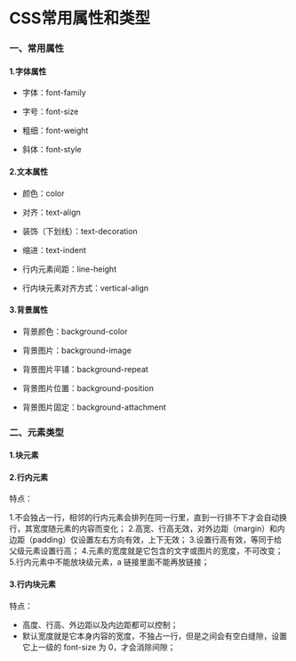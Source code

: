 # CSS常用属性和类型

### 一、常用属性

#### 1.字体属性

- 字体：font-family

- 字号：font-size

- 粗细：font-weight

- 斜体：font-style



#### 2.文本属性

- 颜色：color

- 对齐：text-align

- 装饰（下划线）：text-decoration

- 缩进：text-indent

- 行内元素间距：line-height

- 行内块元素对齐方式：vertical-align



#### 3.背景属性

- 背景颜色：background-color

- 背景图片：background-image

- 背景图片平铺：background-repeat

- 背景图片位置：background-position

- 背景图片固定：background-attachment


### 二、元素类型
#### 1.块元素

<!-- <address>、<caption>、<div>、<dl>、<dt>、<dd>、<form>、<h1>、<hr>、<li>、<ol>、<ul>、<p>、<table>、<tbody>、<td>、<tfoot>、<th>、<thead>、<tr> -->

#### 2.行内元素

<!-- <a>、<b>、<br>、<em> 、<i>、<span>、<strong> -->

特点：

1.不会独占一行，相邻的行内元素会排列在同一行里，直到一行排不下才会自动换行，其宽度随元素的内容而变化；
2.高宽、行高无效，对外边距（margin）和内边距（padding）仅设置左右方向有效，上下无效；
3.设置行高有效，等同于给父级元素设置行高；
4.元素的宽度就是它包含的文字或图片的宽度，不可改变；
5.行内元素中不能放块级元素，a 链接里面不能再放链接；

#### 3.行内块元素

<!--<button>、 <input/>、<textarea> 、<img/>、<td>-->

特点：

- 高度、行高、外边距以及内边距都可以控制；
- 默认宽度就是它本身内容的宽度，不独占一行，但是之间会有空白缝隙，设置它上一级的 font-size 为 0，才会消除间隙；